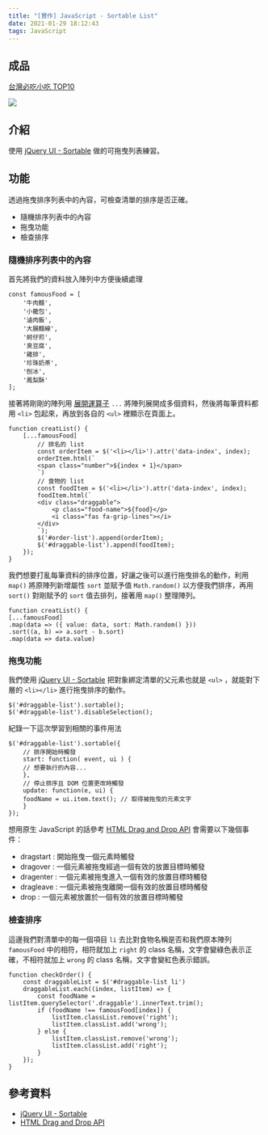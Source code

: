 ```yaml
---
title: "[實作] JavaScript - Sortable List"
date: 2021-01-29 18:12:43
tags: JavaScript
---
```

## 成品

[台灣必吃小吃 TOP10](https://mjeddie.github.io/JavaScript-Projects/Sortable_List/index.html)

![](https://i.imgur.com/zxgcDIA.jpg)

## 介紹

使用 [jQuery UI - Sortable](https://jqueryui.com/sortable/) 做的可拖曳列表練習。
<!-- more -->
## 功能

透過拖曳排序列表中的內容，可檢查清單的排序是否正確。

* 隨機排序列表中的內容
* 拖曳功能
* 檢查排序

### 隨機排序列表中的內容

首先將我們的資料放入陣列中方便後續處理

```javascript=
const famousFood = [
    '牛肉麵',
    '小籠包',
    '滷肉飯',
    '大腸麵線',
    '蚵仔煎',
    '臭豆腐',
    '雞排',
    '珍珠奶茶',
    '刨冰',
    '鳳梨酥'
];
```

接著將剛剛的陣列用 [展開運算子](https://developer.mozilla.org/zh-TW/docs/Web/JavaScript/Reference/Operators/Spread_syntax) `...` 將陣列展開成多個資料，然後將每筆資料都用 `<li>` 包起來，再放到各自的 `<ul>` 裡顯示在頁面上。

```javascript=
function creatList() {
    [...famousFood]
        // 排名的 list
        const orderItem = $('<li></li>').attr('data-index', index);
        orderItem.html(`
        <span class="number">${index + 1}</span>
        `)
        // 食物的 list 
        const foodItem = $('<li></li>').attr('data-index', index);
        foodItem.html(`
        <div class="draggable">
            <p class="food-name">${food}</p>
            <i class="fas fa-grip-lines"></i>
        </div>
        `);
        $('#order-list').append(orderItem);
        $('#draggable-list').append(foodItem);
    });
}
```

我們想要打亂每筆資料的排序位置，好讓之後可以進行拖曳排名的動作，利用 `map()` 將原陣列新增屬性 `sort` 並賦予值 `Math.random()` 以方便我們排序，再用 `sort()` 對剛賦予的 `sort` 值去排列，接著用 `map()` 整理陣列。

```javascript=
function creatList() {
[...famousFood]
.map(data => ({ value: data, sort: Math.random() }))
.sort((a, b) => a.sort - b.sort)
.map(data => data.value)
```

### 拖曳功能

我們使用 [jQuery UI - Sortable](https://jqueryui.com/sortable/) 把對象綁定清單的父元素也就是 `<ul>` ，就能對下層的 `<li></li>` 進行拖曳排序的動作。

```javascript=
$('#draggable-list').sortable();
$('#draggable-list').disableSelection();
```

紀錄一下這次學習到相關的事件用法

```javascript=
$('#draggable-list').sortable({
    // 排序開始時觸發
    start: function( event, ui ) {
    // 想要執行的內容...
    },
    // 停止排序且 DOM 位置更改時觸發
    update: function(e, ui) {
    foodName = ui.item.text(); // 取得被拖曳的元素文字
    }
});
```

想用原生 JavaScript 的話參考 [HTML Drag and Drop API](https://developer.mozilla.org/en-US/docs/Web/API/HTML_Drag_and_Drop_API) 會需要以下幾個事件：

* dragstart : 開始拖曳一個元素時觸發
* dragover : 一個元素被拖曳經過一個有效的放置目標時觸發
* dragenter : 一個元素被拖曳進入一個有效的放置目標時觸發
* dragleave : 一個元素被拖曳離開一個有效的放置目標時觸發
* drop : 一個元素被放置於一個有效的放置目標時觸發


### 檢查排序

這邊我們對清單中的每一個項目 `li` 去比對食物名稱是否和我們原本陣列 `famousFood` 中的相符，相符就加上 `right` 的 class 名稱，文字會變綠色表示正確，不相符就加上 `wrong` 的 class 名稱，文字會變紅色表示錯誤。

```javascript=
function checkOrder() {
    const draggableList = $('#draggable-list li')
    draggableList.each((index, listItem) => {
        const foodName = listItem.querySelector('.draggable').innerText.trim();
        if (foodName !== famousFood[index]) {
            listItem.classList.remove('right');
            listItem.classList.add('wrong');
        } else {
            listItem.classList.remove('wrong');
            listItem.classList.add('right');
        }
    });
}
```

## 參考資料
* [jQuery UI - Sortable](https://jqueryui.com/sortable/)
* [HTML Drag and Drop API](https://developer.mozilla.org/en-US/docs/Web/API/HTML_Drag_and_Drop_API)
